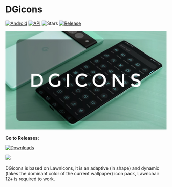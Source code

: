 # DGicons
[![Android](https://img.shields.io/badge/Plataforma-Android-green.svg?&style=for-the-badge)](https://www.android.com) [![API](https://img.shields.io/badge/API-26%2B-orange.svg?color=%23b597f4&logo=android&style=for-the-badge)](https://developer.android.com/studio/releases/platforms)
![Stars](https://img.shields.io/github/stars/WaifuPX-DG/DGicons?color=%2392c9b6&style=for-the-badge)
[![Release](https://img.shields.io/github/v/release/WaifuPX-DG/DGicons?color=%2392c9b6&display_name=release&include_prereleases&style=for-the-badge)](https://github.com/WaifuPX-DG/DGicons/releases/latest)

 
![alt text](https://raw.githubusercontent.com/WaifuPX-DG/DGicons/main/repo/img/banner_dgicons.jpeg)

**Go to Releases:** 

[![Downloads](https://img.shields.io/github/downloads/WaifuPX-DG/DGicons/total?color=%2392c9b6&label=Downloads&style=for-the-badge)](https://github.com/WaifuPX-DG/DGicons/releases)

<p align="vertical"><a href="https://paypal.me/WaifuPX"><img src="https://github.com/aha999/DonateButtons/blob/1371730702589476cbd31790685ded66857a1f08/Paypal.png" width="175"></a></p>

DGicons is based on Lawnicons, it is an adaptive (in shape) and dynamic (takes the dominant color of the current wallpaper) icon pack, Lawnchair 12+ is required to work.
